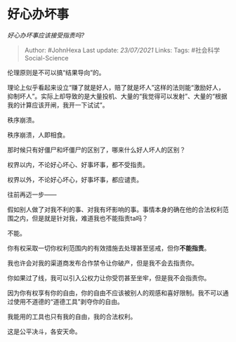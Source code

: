 # 好心办坏事
*好心办坏事应该接受指责吗?*

> Author: #JohnHexa
Last update: *23/07/2021* 
Links:
Tags: #社会科学Social-Science  

 
伦理原则是不可以搞“结果导向”的。

理论上似乎看起来设立“赚了就是好人，赔了就是坏人”这样的法则能“激励好人，抑制坏人”。实际上却导致的是大量投机、大量的“我觉得可以发射”、大量的“根据我的计算应该开闸，我开一下试试”。

秩序崩溃。

秩序崩溃，人即相食。

那时候只有好僵尸和坏僵尸的区别了，哪来什么好人坏人的区别？

权界以内，不论好心坏心、好事坏事，都不受指责。

权界以外，不论好心坏心，好事坏事，都应谴责。

往前再迈一步——

假如别人做了对我不利的事、对我有坏影响的事。事情本身的确在他的合法权利范围之内，但是就是针对我，难道我也不能指责ta吗？

不能。

你有权采取一切你权利范围内的有效措施去处理甚至惩戒，但你**不能指责**。

我也许会对我的渠道商发布合作禁令让你破产，但是我不会去指责你。

你如果过了线，我可以引入公权力让你受罚甚至坐牢，但是我不会指责你。

因为你有权享有你的自由，你的自由不应该被别人的观感和喜好限制。我不可以通过使用不道德的“道德工具”剥夺你的自由。

我能用的工具也只有我的自由，我的合法权利。

这是公平决斗，各安天命。



